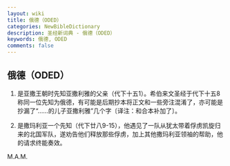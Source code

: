 ```yaml
---
layout: wiki
title: 俄德（ODED）
categories: NewBibleDictionary
description: 圣经新词典 - 俄德（ODED）
keywords: 俄德, ODED
comments: false
---
```


## 俄德（ODED）

1. 是亚撒王朝时先知亚撒利雅的父亲（代下十五1）。希伯来文圣经于代下十五8称同一位先知为俄德，有可能是后期抄本将正文和一些旁注混淆了，亦可能是抄漏了“……的儿子亚撒利雅”几个字〔译注：和合本补加了〕。

2. 是撒玛利亚一个先知（代下廿八9-15），他遇见了一队从犹太带着俘虏凯旋归来的北国军队，遂劝告他们释放那些俘虏，加上其他撒玛利亚领袖的帮助，他的请求终能奏效。

M.A.M.








